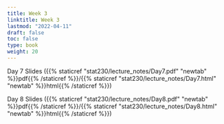 ```yaml
---
title: Week 3 
linktitle: Week 3
lastmod: "2022-04-11"
draft: false  
toc: false  
type: book  
weight: 20
---
```



Day 7 Slides ({{% staticref "stat230/lecture_notes/Day7.pdf" "newtab" %}}pdf{{% /staticref %}}/{{% staticref "stat230/lecture_notes/Day7.html" "newtab" %}}html{{% /staticref %}})

Day 8 Slides ({{% staticref "stat230/lecture_notes/Day8.pdf" "newtab" %}}pdf{{% /staticref %}}/{{% staticref "stat230/lecture_notes/Day8.html" "newtab" %}}html{{% /staticref %}})